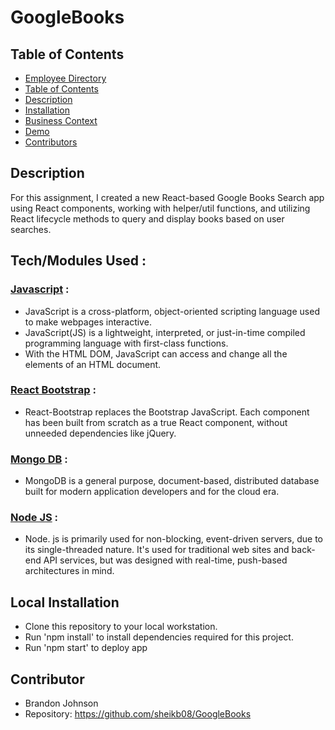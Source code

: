 # GoogleBooks

## Table of Contents
  - [Employee Directory](#GoogleBooks)
  - [Table of Contents](#table-of-contents)
  - [Description](#description)
  - [Installation](#local-installation)
  - [Business Context](#business-context)
  - [Demo](#demo)
  - [Contributors](#contributors)


## Description

For this assignment, I created a new React-based Google Books Search app using React components, working with helper/util functions, and utilizing React lifecycle methods to query and display books based on user searches.


## Tech/Modules Used :

### [Javascript](https://developer.mozilla.org/en-US/docs/Web/JavaScript) : 
* JavaScript is a cross-platform, object-oriented scripting language used to make webpages interactive.
* JavaScript(JS) is a lightweight, interpreted, or just-in-time compiled programming language with first-class functions. 
* With the HTML DOM, JavaScript can access and change all the elements of an HTML document.

### [React Bootstrap](https://react-bootstrap.github.io/) : 
* React-Bootstrap replaces the Bootstrap JavaScript. Each component has been built from scratch as a true React component, without unneeded dependencies like jQuery.

### [Mongo DB](https://www.mongodb.com/) : 
* MongoDB is a general purpose, document-based, distributed database built for modern application developers and for the cloud era.

### [Node JS](https://nodejs.org/en/) : 
* Node. js is primarily used for non-blocking, event-driven servers, due to its single-threaded nature. It's used for traditional web sites and back-end API services, but was designed with real-time, push-based architectures in mind.

## Local Installation 

* Clone this repository to your local workstation.
* Run 'npm install' to install dependencies required for this project.
* Run 'npm start' to deploy app


## Contributor
* Brandon Johnson
* Repository: https://github.com/sheikb08/GoogleBooks